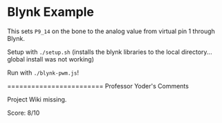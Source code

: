 # Blynk Example

This sets `P9_14` on the bone to the analog value from virtual pin 1 through Blynk.

Setup with `./setup.sh` (installs the blynk libraries to the local directory... global install was not working)

Run with `./blynk-pwm.js`!

========================
Professor Yoder's Comments

Project Wiki missing.

Score:  8/10